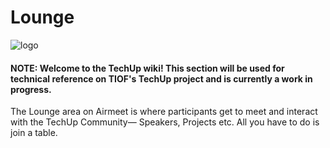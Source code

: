 # Lounge

![logo](https://user-images.githubusercontent.com/9198668/103220584-8fe60480-495b-11eb-91c8-80ccb27aef16.png)

#### NOTE: Welcome to the TechUp wiki! This section will be used for technical reference on TIOF's TechUp project and is currently a work in progress.

The Lounge area on Airmeet is where participants get to meet and interact with the TechUp Community— Speakers, Projects etc. All you have to do is join a table.
